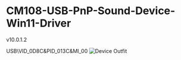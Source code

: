 # CM108-USB-PnP-Sound-Device-Win11-Driver
v10.0.1.2

USB\VID_0D8C&amp;PID_013C&amp;MI_00 
![Device Outfit]("565071382_10161883719153061_6813337905278784193_n.jpg" "Device Outfit")
